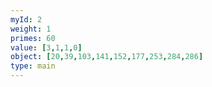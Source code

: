 ```yaml
---
myId: 2
weight: 1
primes: 60
value: [3,1,1,0]
object: [20,39,103,141,152,177,253,284,286]
type: main
---
```

